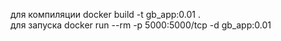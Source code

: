 для компиляции docker build -t gb_app:0.01 .  
для запуска docker run --rm -p 5000:5000/tcp -d gb_app:0.01